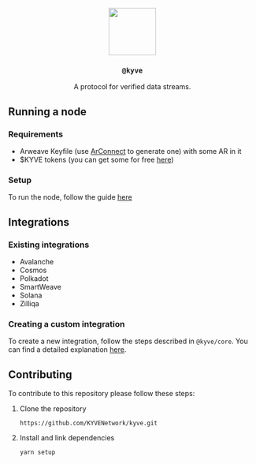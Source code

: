 <p align="center">
  <a href="https://kyve.network">
    <img src="https://user-images.githubusercontent.com/62398724/110093923-289d6400-7d93-11eb-9d37-3ab7de5b752b.png" height="96">
  </a>
  <h3 align="center"><code>@kyve</code></h3>
  <p align="center">A protocol for verified data streams.</p>
</p>

## Running a node

### Requirements

- Arweave Keyfile (use [ArConnect](https://arconnect.io) to generate one) with some AR in it
- $KYVE tokens (you can get some for free [here](https://kyve.network/gov/tokens))

### Setup

To run the node, follow the guide [here](integrations/node/README.md)

## Integrations

### Existing integrations

- Avalanche
- Cosmos
- Polkadot
- SmartWeave
- Solana
- Zilliqa

### Creating a custom integration

To create a new integration, follow the steps described in `@kyve/core`.
You can find a detailed explanation [here](/common/core/README.md).

## Contributing

To contribute to this repository please follow these steps:

1.  Clone the repository
    ```
    https://github.com/KYVENetwork/kyve.git
    ```
2.  Install and link dependencies
    ```
    yarn setup
    ```
